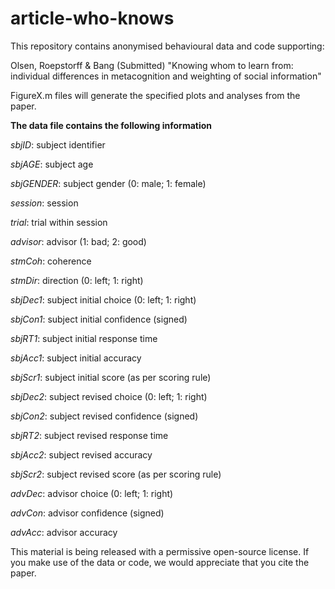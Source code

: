 # article-who-knows

This repository contains anonymised behavioural data and code supporting:

Olsen, Roepstorff & Bang (Submitted) "Knowing whom to learn from: individual differences in metacognition and weighting of social information"

FigureX.m files will generate the specified plots and analyses from the paper.

**The data file contains the following information**

*sbjID*: subject identifier

*sbjAGE*: subject age

*sbjGENDER*: subject gender (0: male; 1: female)

*session*: session

*trial*: trial within session

*advisor*: advisor (1: bad; 2: good)

*stmCoh*: coherence

*stmDir*: direction (0: left; 1: right)

*sbjDec1*: subject initial choice (0: left; 1: right)

*sbjCon1*: subject initial confidence (signed)

*sbjRT1*: subject initial response time

*sbjAcc1*: subject initial accuracy

*sbjScr1*: subject initial score (as per scoring rule)

*sbjDec2*: subject revised choice (0: left; 1: right)

*sbjCon2*: subject revised confidence (signed)

*sbjRT2*: subject revised response time

*sbjAcc2*: subject revised accuracy

*sbjScr2*: subject revised score (as per scoring rule)

*advDec*: advisor choice (0: left; 1: right)

*advCon*: advisor confidence (signed)

*advAcc*: advisor accuracy

This material is being released with a permissive open-source license. If you make use of the data or code, we would appreciate that you cite the paper.
